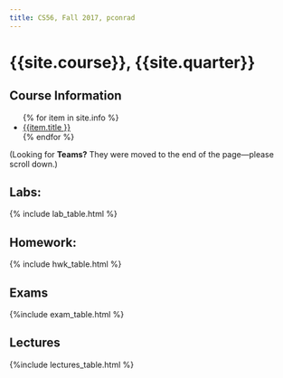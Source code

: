 ```yaml
---
title: CS56, Fall 2017, pconrad
---
```


# {{site.course}}, {{site.quarter}}


<div id="info" data-role="collapsible" data-collapsed="false">
<h2>Course Information</h2>
<ul>
{% for item in site.info %}
<li><a href="{{item.url}}"  data-ajax="false">{{item.title }}</a></li>
{% endfor %}
</ul>
</div>

<p>(Looking for <b>Teams?</b> They were moved to the end of the page&mdash;please scroll down.)</p>

<div data-role="collapsible" data-collapsed="false">
<h2 id="labs">Labs:</h2>
{% include lab_table.html %}
</div>


<div data-role="collapsible" data-collapsed="false">
<h2 id="homework">Homework:</h2>
{% include hwk_table.html %}
</div>

<div data-role="collapsible" data-collapsed="false">
<h2 id="exams">Exams</h2>
{%include exam_table.html %}
</div>

<div data-role="collapsible" data-collapsed="false">
<h2 id="teams">Lectures</h2>
{%include lectures_table.html %}
</div>
